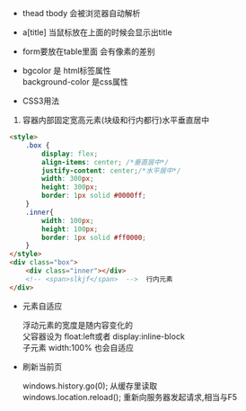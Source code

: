 - thead tbody 会被浏览器自动解析

- a[title] 当鼠标放在上面的时候会显示出title

- form要放在table里面 会有像素的差别

- bgcolor 是 html标签属性  
  background-color 是css属性

- CSS3用法
1. 容器内部固定宽高元素(块级和行内都行)水平垂直居中
```html
<style>
    .box {
        display: flex;
        align-items: center; /*垂直居中*/
        justify-content: center;/*水平居中*/
        width: 300px;
        height: 300px;
        border: 1px solid #0000ff;
    }
    .inner{
        width: 100px;
        height: 100px;
        border: 1px solid #ff0000;
    }
</style>
<div class="box">
    <div class="inner"></div>
    <!-- <span>slkjf</span>  -->  行内元素
</div>
```

- 元素自适应

    浮动元素的宽度是随内容变化的  
    父容器设为 float:left或者 display:inline-block  
    子元素 width:100% 也会自适应



- 刷新当前页

    windows.history.go(0); 从缓存里读取  
    windows.location.reload(); 重新向服务器发起请求,相当与F5
